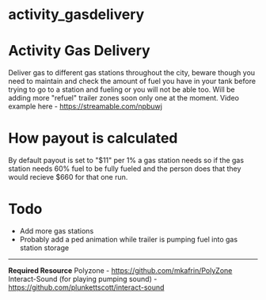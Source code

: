 # activity_gasdelivery

# Activity Gas Delivery

Deliver gas to different gas stations throughout the city, beware though you need to maintain and check the amount of fuel you have in your tank before trying
to go to a station and fueling or you will not be able too. Will be adding more "refuel" trailer zones soon only one at the moment.
Video example here - https://streamable.com/npbuwj

# How payout is calculated
By default payout is set to "$11" per 1% a gas station needs so if the gas station needs 60% fuel to be fully fueled 
and the person does that they would recieve $660 for that one run.

# Todo
* Add more gas stations
* Probably add a ped animation while trailer is pumping fuel into gas station storage

---

**Required Resource**
Polyzone - https://github.com/mkafrin/PolyZone
Interact-Sound (for playing pumping sound) - https://github.com/plunkettscott/interact-sound
